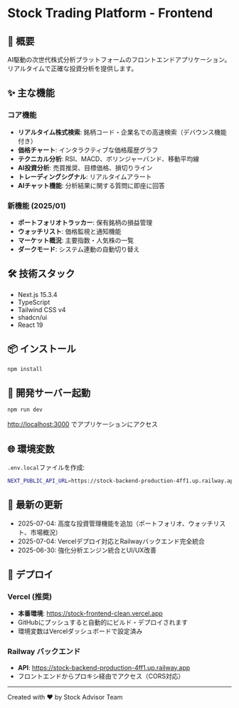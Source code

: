# Stock Trading Platform - Frontend

## 🚀 概要
AI駆動の次世代株式分析プラットフォームのフロントエンドアプリケーション。リアルタイムで正確な投資分析を提供します。

## ✨ 主な機能

### コア機能
- **リアルタイム株式検索**: 銘柄コード・企業名での高速検索（デバウンス機能付き）
- **価格チャート**: インタラクティブな価格履歴グラフ
- **テクニカル分析**: RSI、MACD、ボリンジャーバンド、移動平均線
- **AI投資分析**: 売買推奨、目標価格、損切りライン
- **トレーディングシグナル**: リアルタイムアラート
- **AIチャット機能**: 分析結果に関する質問に即座に回答

### 新機能 (2025/01)
- **ポートフォリオトラッカー**: 保有銘柄の損益管理
- **ウォッチリスト**: 価格監視と通知機能
- **マーケット概況**: 主要指数・人気株の一覧
- **ダークモード**: システム連動の自動切り替え

## 🛠️ 技術スタック
- Next.js 15.3.4
- TypeScript
- Tailwind CSS v4
- shadcn/ui
- React 19

## 📦 インストール
```bash
npm install
```

## 🚀 開発サーバー起動
```bash
npm run dev
```

[http://localhost:3000](http://localhost:3000) でアプリケーションにアクセス

## 🌐 環境変数
`.env.local`ファイルを作成:
```bash
NEXT_PUBLIC_API_URL=https://stock-backend-production-4ff1.up.railway.app
```

## 📅 最新の更新
- 2025-07-04: 高度な投資管理機能を追加（ポートフォリオ、ウォッチリスト、市場概況）
- 2025-07-04: Vercelデプロイ対応とRailwayバックエンド完全統合
- 2025-06-30: 強化分析エンジン統合とUI/UX改善

## 🚀 デプロイ

### Vercel (推奨)
- **本番環境**: https://stock-frontend-clean.vercel.app
- GitHubにプッシュすると自動的にビルド・デプロイされます
- 環境変数はVercelダッシュボードで設定済み

### Railway バックエンド
- **API**: https://stock-backend-production-4ff1.up.railway.app
- フロントエンドからプロキシ経由でアクセス（CORS対応）

---

Created with ❤️ by Stock Advisor Team